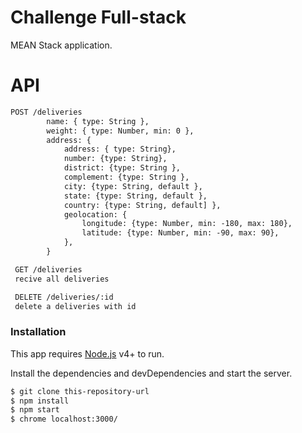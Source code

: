 # Challenge Full-stack

MEAN Stack application.

# API

```REST
POST /deliveries
        name: { type: String },
        weight: { type: Number, min: 0 },
        address: {
            address: { type: String},
            number: {type: String},
            district: {type: String },
            complement: {type: String },
            city: {type: String, default },
            state: {type: String, default },
            country: {type: String, default] },
            geolocation: {
                longitude: {type: Number, min: -180, max: 180},
                latitude: {type: Number, min: -90, max: 90},
            },
        }
```

``` REST
 GET /deliveries
 recive all deliveries
```

``` REST
 DELETE /deliveries/:id
 delete a deliveries with id
```

### Installation

This app requires [Node.js](https://nodejs.org/) v4+ to run.

Install the dependencies and devDependencies and start the server.

```sh
$ git clone this-repository-url
$ npm install
$ npm start
$ chrome localhost:3000/
```

